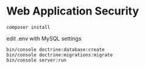 # Web Application Security

```
composer install 
```

edit .env with MySQL settings

```
bin/console doctrine:database:create
bin/console doctrine:migrations:migrate
bin/console server:run
```
